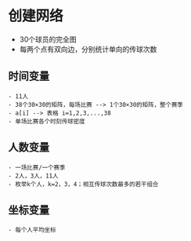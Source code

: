 # 创建网络
- 30个球员的完全图
- 每两个点有双向边，分别统计单向的传球次数
## 时间变量
	- 11人
	- 38个30×30的矩阵，每场比赛 --> 1个30×30的矩阵，整个赛季
	- a[i] --> 表格 i=1,2,3,...,38
	- 单场比赛各个时刻传球密度
## 人数变量
	- 一场比赛/一个赛季
	- 2人，3人，11人
	- 枚举k个人，k=2，3，4；相互传球次数最多的若干组合
## 坐标变量
	- 每个人平均坐标
